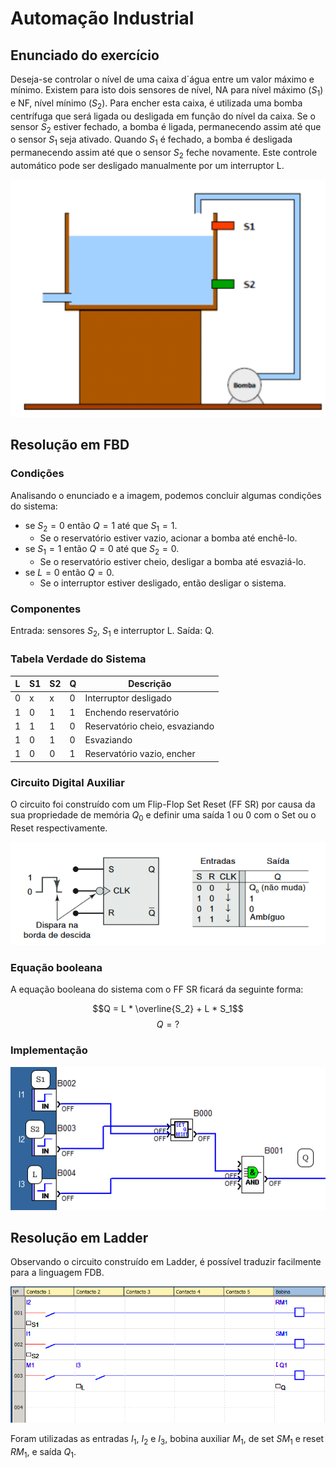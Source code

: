 # Automação Industrial

## Enunciado do exercício

Deseja-se controlar o nível de uma caixa d´água entre um valor máximo e mínimo. Existem para isto dois sensores de nível, NA para nível máximo $(S_1)$ e NF, nível mínimo $(S_2)$. Para encher esta caixa, é utilizada uma bomba centrífuga que será ligada ou desligada em função do nível da caixa. Se o sensor $S_2$ estiver fechado, a bomba é ligada, permanecendo assim até que o sensor $S_1$ seja ativado. Quando $S_1$ é fechado, a bomba é desligada permanecendo assim até que o sensor $S_2$ feche novamente. Este controle automático pode ser desligado manualmente por um interruptor L.

![enunciado do exercicio 1](imgs/exercicio-1-enunciado.png)

## Resolução em FBD

### Condições

Analisando o enunciado e a imagem, podemos concluir algumas condições do sistema:

- se $S_2 = 0$ então $Q = 1$ até que $S_1 = 1$.
  - Se o reservatório estiver vazio, acionar a bomba até enchê-lo.
- se $S_1 = 1$ então $Q = 0$ até que $S_2 = 0$.
  - Se o reservatório estiver cheio, desligar a bomba até esvaziá-lo.
- se $L = 0$ então $Q = 0$.
  - Se o interruptor estiver desligado, então desligar o sistema.

### Componentes

Entrada: sensores $S_2$, $S_1$ e interruptor L.
Saída: Q.

### Tabela Verdade do Sistema

| L | S1 | S2 | Q | Descrição                      |
| - | -- | -- | - | ------------------------------ |
| 0 | x  | x  | 0 | Interruptor desligado          |
| 1 | 0  | 1  | 1 | Enchendo reservatório          |
| 1 | 1  | 1  | 0 | Reservatório cheio, esvaziando |
| 1 | 0  | 1  | 0 | Esvaziando                     |
| 1 | 0  | 0  | 1 | Reservatório vazio, encher     |

### Circuito Digital Auxiliar

O circuito foi construído com um Flip-Flop Set Reset (FF SR) por causa da sua propriedade de memória $Q_0$ e definir uma saída 1 ou 0 com o Set ou o Reset respectivamente.

![flip flop set reset](imgs/FF-SR.png)

### Equação booleana

A equação booleana do sistema com o FF SR ficará da seguinte forma:

$$Q = L * \overline{S_2} + L * S_1$$
$$Q = ?$$

### Implementação

![resolução em fbd](imgs/exercicio-1-fbd.png)

## Resolução em Ladder

Observando o circuito construído em Ladder, é possível traduzir facilmente para a linguagem FDB.

![resolução em ladder](imgs/exercicio-1-ladder.png)

Foram utilizadas as entradas $I_1$, $I_2$ e $I_3$, bobina auxiliar $M_1$, de set $SM_1$ e reset $RM_1$, e saída $Q_1$.